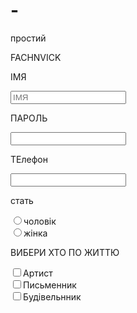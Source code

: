 # -
простий
<!DOCTYPE html>
<html lang="ua">
<head>
    <meta charset="UTF-8">
    <meta name="viewport" content="width=device-width, initial-scale=1.0">
    <title>УРОК1</title>
    <link rel="stylesheet" href="урок1.css">
</head>
<body> <futer>FACHNVICK</futer>
    <form action="#" method="get"></form>
       <div>
            <p>ІМЯ</p>
            <input placeholder="ІМЯ" tabindex="1" name="username" type="text"/>
       </div> 
        <div>
            <p>ПАРОЛЬ</p>
            <input tabindex="2" name="userpas" type="password"/>
       </div>
        <div>
            <p>ТЕлефон</p>
            <input tabindex="3" name="userphone" type="tel">
       </div>
       <div>
            <p>стать</p>
            <input tabindex="4" type="radio" name="gender" value="male">чоловік
       </div>
       <div>
            <input tabindex="4" type="radio" name="gender" value="female">жінка
       </div>
       <div> 
            <P>
                ВИБЕРИ ХТО ПО ЖИТТЮ
            </P>
            <input tabindex="5" type="checkbox" name="artist">Артист
       </div>
       <div>
            <input tabindex="5" type="checkbox" name="writer">Письменник 
       </div>
       <div>
            <input tabindex="5" type="checkbox" name="builder">Будівельнник
       </div>

    
</body>
</html>
